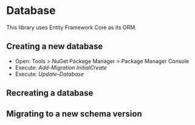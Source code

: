 ﻿# Database
This library uses Entity Framework Core as its ORM.

## Creating a new database
- Open: Tools > NuGet Package Manager > Package Manager Console
- Execute: *Add-Migration InitialCreate*
- Execute: *Update-Database*

## Recreating a database

## Migrating to a new schema version